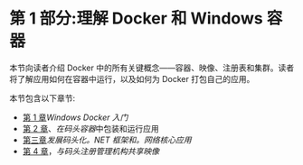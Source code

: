# 第 1 部分:理解 Docker 和 Windows 容器

本节向读者介绍 Docker 中的所有关键概念——容器、映像、注册表和集群。读者将了解应用如何在容器中运行，以及如何为 Docker 打包自己的应用。

本节包含以下章节:

*   [第 1 章](01.html)*Windows Docker 入门*
*   [第 2 章](02.html)、*在码头容器*中包装和运行应用
*   [第三章](03.html)*发展码头化。NET 框架和。网络核心应用*
*   [第 4 章](04.html)，*与码头注册管理机构共享映像*